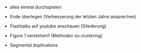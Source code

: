 * alles einmal durchspielen

* Ende überlegen (Verbesserung der letzten Jahre ansprechen)

* Flashtalks auf youtube anschauen (Gliederung)

* Figure 1 verstehen!! (Methoden zu clustering)

* Segmental duplications